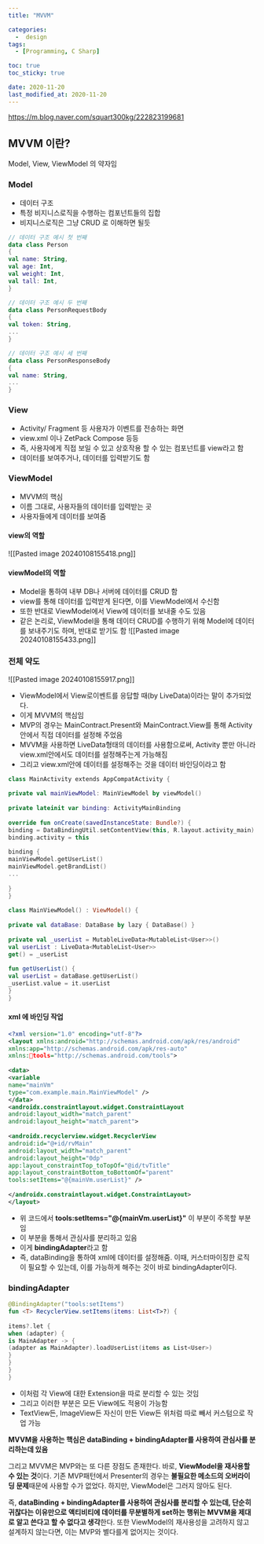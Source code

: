 ```yaml
---
title: "MVVM" 

categories:
  -  design
tags:
  - [Programming, C Sharp]

toc: true
toc_sticky: true

date: 2020-11-20
last_modified_at: 2020-11-20
---
```




https://m.blog.naver.com/squart300kg/222823199681

## MVVM 이란?

Model, View, ViewModel 의 약자임

### Model
- 데이터 구조
- 특정 비지니스로직을 수행하는 컴포넌트들의 집합
- 비지니스로직은 그냥 CRUD 로 이해하면 될듯

``` kotlin
// 데이터 구조 예시 첫 번째 
data class Person 
{ 
val name: String,
val age: Int,
val weight: Int,
val tall: Int, 
} 

// 데이터 구조 예시 두 번째 
data class PersonRequestBody 
{ 
val token: String,
...
} 

// 데이터 구조 예시 세 번째 
data class PersonResponseBody 
{ 
val name: String, 
... 
}

```

### View
- Activity/ Fragment 등 사용자가 이벤트를 전송하는 화면
- view.xml 이나 ZetPack Compose 등등
- 즉, 사용자에게 직접 보일 수 있고 상호작용 할 수 있는 컴포넌트를 view라고 함
- 데이터를 보여주거나, 데이터를 입력받기도 함

### ViewModel
- MVVM의 핵심
- 이름 그대로, 사용자들의 데이터를 입력받는 곳
- 사용자들에게 데이터를 보여줌

#### view의 역할
![[Pasted image 20240108155418.png]]

#### viewModel의 역할
- Model을 통하여 내부 DB나 서버에 데이터를 CRUD 함
- view를 통해 데이터를 입력받게 된다면, 이를 ViewModel에서 수신함
- 또한 반대로 ViewModel에서 View에 데이터를 보내줄 수도 있음
- 같은 논리로, ViewModel을 통해 데이터 CRUD를 수행하기 위해 Model에 데이터를 보내주기도 하며, 반대로 받기도 함
![[Pasted image 20240108155433.png]]

### 전체 약도

![[Pasted image 20240108155917.png]]

- ViewModel에서 View로이벤트를 응답할 때(by LiveData)이라는 말이 추가되었다.
- 이게 MVVM의 핵심임
- MVP의 경우는 MainContract.Present와 MainContract.View를 통해 Activity안에서 직접 데이터를 설정해 주었음
- MVVM을 사용하면 LiveData형태의 데이터를 사용함으로써, Activity 뿐만 아니라 view.xml안에서도 데이터를 설정해주는게 가능해짐
- 그리고 view.xml안에 데이터를 설정해주는 것을 데이터 바인딩이라고 함

``` kotlin
class MainActivity extends AppCompatActivity {  
  
private val mainViewModel: MainViewModel by viewModel()  
  
private lateinit var binding: ActivityMainBinding  
  
override fun onCreate(savedInstanceState: Bundle?) {  
binding = DataBindingUtil.setContentView(this, R.layout.activity_main)  
binding.activity = this  
  
binding {  
mainViewModel.getUserList()  
mainViewModel.getBrandList()  
...  
  
}  
}  
  
class MainViewModel() : ViewModel() {  
  
private val dataBase: DataBase by lazy { DataBase() }  
  
private val _userList = MutableLiveData<MutableList<User>>()  
val userList : LiveData<MutableList<User>>  
get() = _userList  
  
fun getUserList() {  
val userList = dataBase.getUserList()  
_userList.value = it.userList  
}  
}
```

#### xml 에 바인딩 작업

```xml
<?xml version="1.0" encoding="utf-8"?>  
<layout xmlns:android="http://schemas.android.com/apk/res/android"  
xmlns:app="http://schemas.android.com/apk/res-auto"  
xmlns:tools="http://schemas.android.com/tools">  
  
<data>  
<variable  
name="mainVm"  
type="com.example.main.MainViewModel" />  
</data>  
<androidx.constraintlayout.widget.ConstraintLayout  
android:layout_width="match_parent"  
android:layout_height="match_parent">  
  
<androidx.recyclerview.widget.RecyclerView  
android:id="@+id/rvMain"  
android:layout_width="match_parent"  
android:layout_height="0dp"  
app:layout_constraintTop_toTopOf="@id/tvTitle"  
app:layout_constraintBottom_toBottomOf="parent"  
tools:setItems="@{mainVm.userList}" />  
  
</androidx.constraintlayout.widget.ConstraintLayout>  
</layout>
```

- 위 코드에서 **tools:setItems="@{mainVm.userList}"** 이 부분이 주목할 부분임
- 이 부분을 통해서 관심사를 분리하고 있음
- 이게 **bindingAdapter**라고 함
- 즉, dataBinding을 통하여 xml에 데이터를 설정해줌. 이때, 커스터마이징한 로직이 필요할 수 있는데, 이를 가능하게 해주는 것이 바로 bindingAdapter이다.


### bindingAdapter
```kotlin
@BindingAdapter("tools:setItems")  
fun <T> RecyclerView.setItems(items: List<T>?) {  
  
items?.let {  
when (adapter) {  
is MainAdapter -> {  
(adapter as MainAdapter).loadUserList(items as List<User>)  
}  
}  
}  
}
```

- 이처럼 각 View에 대한 Extension을 따로 분리할 수 있는 것임
- 그리고 이러한 부분은 모든 View에도 적용이 가능함
- TextView든, ImageView든 자신이 만든 View든 위처럼 따로 빼서 커스텀으로 작업 가능

**MVVM을 사용하는 핵심은 dataBinding + bindingAdapter를 사용하여 관심사를 분리하는데 있음**

그리고 MVVM은 MVP와는 또 다른 장점도 존재한다. 바로, **ViewModel을 재사용할 수 있는 것**이다. 기존 MVP패턴에서 Presenter의 경우는 **불필요한 메소드의 오버라이딩 문제**때문에 사용할 수가 없었다. 하지만, ViewModel은 그러지 않아도 된다.

즉, **dataBinding + bindingAdapter를 사용하여 관심사를 분리할 수 있는데, 단순히 귀찮다는 이유만으로 액티비티에 데이터를 무분별하게 set하는 행위는 MVVM을 제대로 알고 쓴다고 할 수 없다고 생각**한다. 또한 ViewModel의 재사용성을 고려하지 않고 설계하지 않는다면, 이는 MVP와 별다를게 없어지는 것이다.